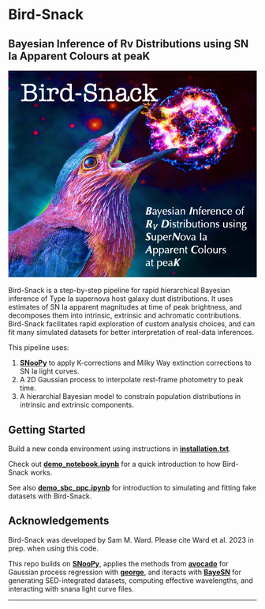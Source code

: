 # Bird-Snack
**B**ayesian **I**nference of **R**v **D**istributions using **SN** Ia **A**pparent **C**olours at pea**K**
---
![Logo](logo/BirdSnackLogo.png)

Bird-Snack is a step-by-step pipeline for rapid hierarchical Bayesian inference of Type Ia supernova host galaxy dust distributions. It uses estimates of SN Ia apparent magnitudes at time of peak brightness, and decomposes them into intrinsic, extrinsic and achromatic contributions. Bird-Snack facilitates rapid exploration of custom analysis choices, and can fit many simulated datasets for better interpretation of real-data inferences.   

This pipeline uses:

1) [**SNooPy**](https://csp.obs.carnegiescience.edu/data/snpy) to apply K-corrections and Milky Way extinction corrections to SN Ia light curves.
2) A 2D Gaussian process to interpolate rest-frame photometry to peak time.
3) A hierarchial Bayesian model to constrain population distributions in intrinsic and extrinsic components.

## Getting Started

Build a new conda environment using instructions in [**installation.txt**](https://github.com/sam-m-ward/birdsnack/blob/dev/installation.txt).

Check out [**demo_notebook.ipynb**](https://github.com/sam-m-ward/birdsnack/blob/dev/demo_notebook.ipynb) for a quick introduction to how Bird-Snack works.

See also [**demo_sbc_ppc.ipynb**](https://github.com/sam-m-ward/birdsnack/blob/dev/demo_sbc_ppc.ipynb) for introduction to simulating and fitting fake datasets with Bird-Snack.

## Acknowledgements

Bird-Snack was developed by Sam M. Ward. Please cite Ward et al. 2023 in prep. when using this code.

This repo builds on [**SNooPy**](https://csp.obs.carnegiescience.edu/data/snpy), applies the methods from [**avocado**](https://github.com/kboone/avocado) for Gaussian process regression with [**george**](https://george.readthedocs.io/en/latest/), and iteracts with [**BayeSN**](https://github.com/bayesn/bayesn-public) for generating SED-integrated datasets, computing effective wavelengths, and interacting with snana light curve files.

---

